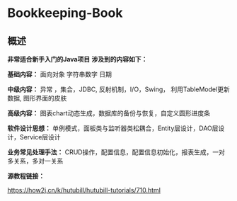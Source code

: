 # Bookkeeping-Book
## 概述

**非常适合新手入门的Java项目**
**涉及到的内容如下：**

**基础内容：** 
面向对象 字符串数字 日期 

**中级内容：** 
异常 ，集合，JDBC, 反射机制，I/O，Swing， 利用TableModel更新数据, 图形界面的皮肤 

**高级内容：** 
图表chart动态生成，数据库的备份与恢复，自定义圆形进度条 

**软件设计思想：** 
单例模式，面板类与监听器类松耦合，Entity层设计，DAO层设计，Service层设计 

**业务常见处理手法：** 
CRUD操作，配置信息，配置信息初始化，报表生成，一对多关系，多对一关系 

**源教程链接：**

https://how2j.cn/k/hutubill/hutubill-tutorials/710.html